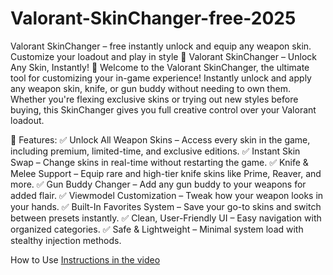 # Valorant-SkinChanger-free-2025
Valorant SkinChanger – free instantly unlock and equip any weapon skin. Customize your loadout and play in style
🎨 Valorant SkinChanger – Unlock Any Skin, Instantly! 🔫
Welcome to the Valorant SkinChanger, the ultimate tool for customizing your in-game experience! Instantly unlock and apply any weapon skin, knife, or gun buddy without needing to own them. Whether you're flexing exclusive skins or trying out new styles before buying, this SkinChanger gives you full creative control over your Valorant loadout.

💎 Features:
✅ Unlock All Weapon Skins – Access every skin in the game, including premium, limited-time, and exclusive editions.
✅ Instant Skin Swap – Change skins in real-time without restarting the game.
✅ Knife & Melee Support – Equip rare and high-tier knife skins like Prime, Reaver, and more.
✅ Gun Buddy Changer – Add any gun buddy to your weapons for added flair.
✅ Viewmodel Customization – Tweak how your weapon looks in your hands.
✅ Built-In Favorites System – Save your go-to skins and switch between presets instantly.
✅ Clean, User-Friendly UI – Easy navigation with organized categories.
✅ Safe & Lightweight – Minimal system load with stealthy injection methods.

How to Use
[Instructions in the video](https://www.youtube.com/watch?v=kZAWwRMInlw)
